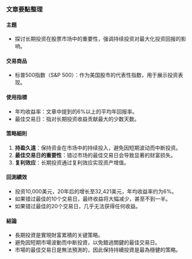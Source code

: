 ### 文章要點整理

#### 主題  
- 探讨长期投资在股票市场中的重要性，强调持续投资对最大化投资回报的影响。

#### 交易商品  
- 标普500指数（S&P 500）：作为美国股市的代表性指数，用于展示投资表现。

#### 使用指標  
- 年均收益率：文章中提到的6%以上的平均年回报率。
- 最佳交易日：指对长期投资收益贡献最大的少数天数。

#### 策略細則  
1. **持盈久遠**：保持资金在市场中的持续投入，避免因短期波动而中断投资。  
2. **最佳交易日的重要性**：错过市场的最佳交易日会导致显著的财富损失。
3. **复利效应**：长期投资通过复利效应实现资产增值。

#### 回測績效  
- 投资10,000美元，20年后的增长至32,421美元，年均收益率约为6%。  
- 如果错过最佳的10个交易日，最终收益将大幅减少，甚至不到一半。  
- 如果错过最佳的20个交易日，几乎无法获得任何收益。

#### 結論  
- 長期投資是實現財富累積的关键策略。  
- 避免因短期市場波動而中断投資，以免錯過關鍵的最佳交易日。  
- 市場的最佳交易日是無法預測的，因此保持持續投資是最為穩健的策略。
